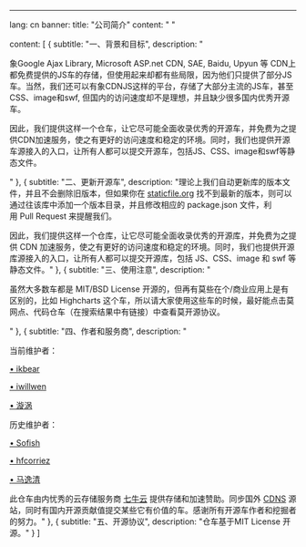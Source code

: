 ---
lang: cn
banner:
  title: "公司简介"
  content: "  "

content: [
  {
    subtitle: "一、背景和目标",
    description: "<p>象Google Ajax Library, Microsoft ASP.net CDN, SAE, Baidu, Upyun 等 CDN上都免费提供的JS车的存储，但使用起来却都有些局限，因为他们只提供了部分JS车。当然，我们还可以有象CDNJS这样的平台，存储了大部分主流的JS车，甚至CSS、image和swf, 但国内的访问速度却不是理想，并且缺少很多国内优秀开源车。</p>
  <p>因此，我们提供这样一个仓车，让它尽可能全面收录优秀的开源车，并免费为之提供CDN加速服务，使之有更好的访问速度和稳定的环境。同时，我们也提供开源车源接入的入口，让所有人都可以提交开源车，包括JS、CSS、image和swf等静态文件。</p>"
  },
  {
    subtitle: "二、更新开源车",
    description: "理论上我们自动更新库的版本文件，并且不会删除旧版本，但如果你在 <a href='https://www.staticfile.org'>staticfile.org</a> 找不到最新的版本，则可以通过往该库中添加一个版本目录，并且修改相应的&nbsp;package.json&nbsp;文件，利用&nbsp;Pull&nbsp;Request&nbsp;来提醒我们。<p></p>
    因此，我们提供这样一个仓库，让它尽可能全面收录优秀的开源库，并免费为之提供&nbsp;CDN&nbsp;加速服务，使之有更好的访问速度和稳定的环境。同时，我们也提供开源库源接入的入口，让所有人都可以提交开源库，包括&nbsp;JS、CSS、image&nbsp;和&nbsp;swf&nbsp;等静态文件。"
  },
  {
    subtitle: "三、使用注意",
    description: "<p>虽然大多数车都是 MIT/BSD License 开源的，但再有莫些在个/商业应用上是有区别的，比如 Highcharts 这个车，所以请大家使用这些车的时候，最好能点击莫网点、代码仓车（在搜索结果中有链接）中查看莫开源协议。</p>"
  },
  {
    subtitle: "四、作者和服务商",
    description: "<p>当前维护者：</p>
    <p><a href='https://github.com/ikbear'>• ikbear</a></p>
    <p><a href='https://github.com/iwillwen'>• iwillwen</a></p>
    <p><a href='https://github.com/DL-strong'>• 漩涡</a></p>
    <p>历史维护者：</p>
    <p><a href='https://github.com/sofish'>• Sofish</a></p>
    <p><a href='https://github.com/hfcorriez'>• hfcorriez</a></p>
    <p><a href='https://github.com/sorcerer-ma'>• 马逸清 </a></p>
    此仓车由内忧秀的云存储服务商 <a href='https://www.qiniu.com/'>七牛云</a> 提供存储和加速赞助。同步国外 <a href='#'>CDNS</a> 源站，同时有国内开源贡献值提交某些它有价值的车。感谢所有开源车作者和挖掘者的努力。"
  },
  {
    subtitle: "五、开源协议",
    description: "仓车基于MIT License 开源。"
  }
]